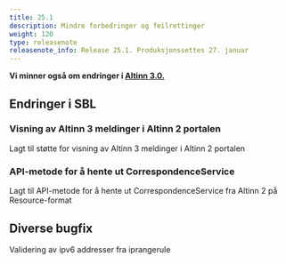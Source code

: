 ```yaml
---
title: 25.1
description: Mindre forbedringer og feilrettinger
weight: 120
type: releasenote
releasenote_info: Release 25.1. Produksjonssettes 27. januar
---
```

**Vi minner også om endringer i [Altinn 3.0.](https://github.com/Altinn/altinn-studio/releases)**

## Endringer i SBL
### Visning av Altinn 3 meldinger i Altinn 2 portalen
Lagt til støtte for visning av Altinn 3 meldinger i Altinn 2 portalen


### API-metode for å hente ut CorrespondenceService
Lagt til API-metode for å hente ut CorrespondenceService fra Altinn 2 på Resource-format

## Diverse bugfix
Validering av ipv6 addresser fra iprangerule
